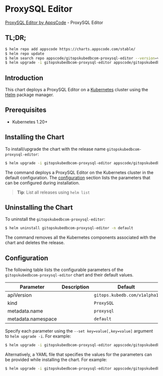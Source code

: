 # ProxySQL Editor

[ProxySQL Editor by AppsCode](https://appscode.com) - ProxySQL Editor

## TL;DR;

```bash
$ helm repo add appscode https://charts.appscode.com/stable/
$ helm repo update
$ helm search repo appscode/gitopskubedbcom-proxysql-editor --version=v0.26.0
$ helm upgrade -i gitopskubedbcom-proxysql-editor appscode/gitopskubedbcom-proxysql-editor -n default --create-namespace --version=v0.26.0
```

## Introduction

This chart deploys a ProxySQL Editor on a [Kubernetes](http://kubernetes.io) cluster using the [Helm](https://helm.sh) package manager.

## Prerequisites

- Kubernetes 1.20+

## Installing the Chart

To install/upgrade the chart with the release name `gitopskubedbcom-proxysql-editor`:

```bash
$ helm upgrade -i gitopskubedbcom-proxysql-editor appscode/gitopskubedbcom-proxysql-editor -n default --create-namespace --version=v0.26.0
```

The command deploys a ProxySQL Editor on the Kubernetes cluster in the default configuration. The [configuration](#configuration) section lists the parameters that can be configured during installation.

> **Tip**: List all releases using `helm list`

## Uninstalling the Chart

To uninstall the `gitopskubedbcom-proxysql-editor`:

```bash
$ helm uninstall gitopskubedbcom-proxysql-editor -n default
```

The command removes all the Kubernetes components associated with the chart and deletes the release.

## Configuration

The following table lists the configurable parameters of the `gitopskubedbcom-proxysql-editor` chart and their default values.

|     Parameter      | Description |                 Default                 |
|--------------------|-------------|-----------------------------------------|
| apiVersion         |             | <code>gitops.kubedb.com/v1alpha1</code> |
| kind               |             | <code>ProxySQL</code>                   |
| metadata.name      |             | <code>proxysql</code>                   |
| metadata.namespace |             | <code>default</code>                    |


Specify each parameter using the `--set key=value[,key=value]` argument to `helm upgrade -i`. For example:

```bash
$ helm upgrade -i gitopskubedbcom-proxysql-editor appscode/gitopskubedbcom-proxysql-editor -n default --create-namespace --version=v0.26.0 --set apiVersion=gitops.kubedb.com/v1alpha1
```

Alternatively, a YAML file that specifies the values for the parameters can be provided while
installing the chart. For example:

```bash
$ helm upgrade -i gitopskubedbcom-proxysql-editor appscode/gitopskubedbcom-proxysql-editor -n default --create-namespace --version=v0.26.0 --values values.yaml
```
